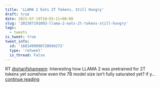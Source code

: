 ```yaml
---
title: 'LLAMA 2 Eats 2T Tokens, Still Hungry'
draft: true
date: 2023-07-19T10:03:11+00:00
slug: '202307191003-llama-2-eats-2t-tokens-still-hungry'
tags:
  - tweets
is_tweet: true
tweet_info:
  id: '1681499898720694272'
  type: 'retweet'
  is_thread: False
---
```




RT [@sharifshameem](https://x.com/sharifshameem): Interesting how LLAMA 2 was  pretrained for 2T tokens yet somehow even the 7B model size isn’t fully saturated yet? if y… [continue reading](https://x.com/sytelus/status/1681499898720694272)
